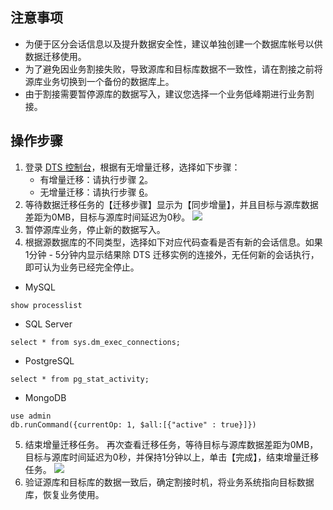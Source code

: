 
## 注意事项
- 为便于区分会话信息以及提升数据安全性，建议单独创建一个数据库帐号以供数据迁移使用。
- 为了避免因业务割接失败，导致源库和目标库数据不一致性，请在割接之前将源库业务切换到一个备份的数据库上。
- 由于割接需要暂停源库的数据写入，建议您选择一个业务低峰期进行业务割接。 

## 操作步骤
1. 登录 [DTS 控制台](https://console.cloud.tencent.com/dts/migration)，根据有无增量迁移，选择如下步骤：
   - 有增量迁移：请执行步骤 [2](#step2)。
   - 无增量迁移：请执行步骤 [6](#step6)。
2. [](id:step2)等待数据迁移任务的【迁移步骤】显示为【同步增量】，并且目标与源库数据差距为0MB，目标与源库时间延迟为0秒。
![](https://main.qcloudimg.com/raw/af4f1f24d8664c3252e8b799a7075673.png)
3. 暂停源库业务，停止新的数据写入。
4. 根据源数据库的不同类型，选择如下对应代码查看是否有新的会话信息。如果1分钟 - 5分钟内显示结果除 DTS 迁移实例的连接外，无任何新的会话执行，即可认为业务已经完全停止。
 - MySQL 
```
show processlist  
```
 - SQL Server
```
select * from sys.dm_exec_connections;
```
 - PostgreSQL
```
select * from pg_stat_activity;
```
 - MongoDB
```
use admin
db.runCommand({currentOp: 1, $all:[{"active" : true}]})
```
5. 结束增量迁移任务。
再次查看迁移任务，等待目标与源库数据差距为0MB，目标与源库时间延迟为0秒，并保持1分钟以上，单击【完成】，结束增量迁移任务。
![](https://main.qcloudimg.com/raw/3769c4f44e7affc282e9c103b97a963c.png)
6. [](id:step6)验证源库和目标库的数据一致后，确定割接时机，将业务系统指向目标数据库，恢复业务使用。
